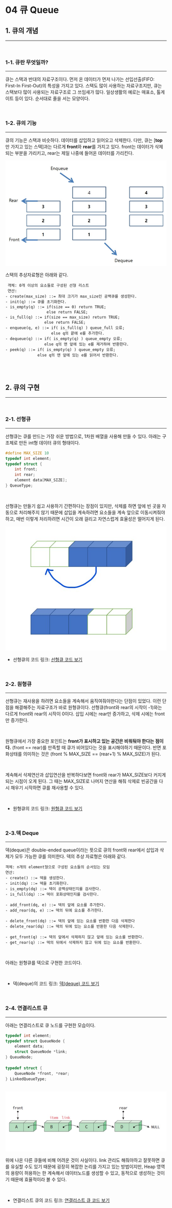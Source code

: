 # 04 큐 Queue

## 1. 큐의 개념

<hr/>

<br/>

### 1-1. 큐란 무엇일까?

<hr/>

큐는 스택과 반대의 자료구조이다. 먼저 온 데이터가 먼저 나가는 선입선출(FIFO: First-In First-Out)의 특성을 가지고 있다. 스택도 많이 사용하는 자료구조지만, 큐는 스택보다 많이 사용되는 자료구조로 그 쓰임새가 많다. 일상생활의 예로는 매표소, 톨게이트 등이 있다. 순서대로 줄을 서는 모양이다.

<br/>

### 1-2. 큐의 기능

<hr/>

큐의 기능은 스택과 비슷하다. 데이터를 삽입하고 읽어오고 삭제한다. 다만, 큐는 [**top**만 가지고 있는 스택]과는 다르게 **front**와 **rear**를 가지고 있다. front는 데이터가 삭제되는 부분을 가리키고, rear는 제일 나중에 들어온 데이터를 가리킨다.

<img src="img/queue.jpg">

스택의 추상자료형은 아래와 같다.

```
 객체: 0개 이상의 요소들로 구성된 선형 리스트
 연산:
- create(max_size) ::= 최대 크기가 max_size인 공백큐를 생성한다.
- init(q) ::= 큐를 초기화한다.
- is_empty(q) ::= if(size == 0) return TRUE;
                  else return FALSE;
- is_full(q) ::= if(size == max_size) return TRUE;
                 else return FALSE;
- enqueue(q, e) ::= if( is_full(q) ) queue_full 오류;
                    else q의 끝에 e를 추가한다.
- dequeue(q) ::= if( is_empty(q) ) queue_empty 오류;
                 else q의 맨 앞에 있는 e를 제거하여 반환한다.
- peek(q) ::= if( is_empty(q) ) queue_empty 오류;
              else q의 맨 앞에 있는 e를 읽어서 반환한다.
```

<br/><br/>

## 2. 큐의 구현

<hr/>

<br/>

### 2-1. 선형큐

<hr/>

선형큐는 큐를 만드는 가장 쉬운 방법으로, 1차원 배열을 사용해 만들 수 있다. 아래는 구조체로 만든 int형 데이터 큐의 형태이다.

```c
#define MAX_SIZE 10
typedef int element;
typedef struct {
    int front;
    int rear;
    element data[MAX_SIZE];
} QueueType;
```

<br/>

선형큐는 만들기 쉽고 사용하기 간편하다는 장점이 있지만, 삭제를 하면 앞에 빈 곳을 자동으로 처리해주지 않기 때문에 삽입을 계속하려면 요소들을 계속 앞으로 이동시켜줘야하고, 매번 이렇게 처리하려면 시간이 오래 걸리고 자연스럽게 효율성은 떨어지게 된다.

<img src="img/linearQueue.jpg">

<br/>

- 선형큐의 코드 링크: [선형큐 코드 보기](queue/linearQueue.c)

<br/>

### 2-2. 원형큐

<hr/>

선형큐는 재사용을 하려면 요소들을 계속해서 움직여줘야한다는 단점이 있었다. 이런 단점을 해결해주는 자료구조가 바로 원형큐이다. 선형큐(front와 rear의 시작이 -1)와는 다르게 front와 rear의 시작이 0이다. 삽입 시에는 rear만 증가하고, 삭제 시에는 front만 증가한다.

<br/>

원형큐에서 가장 중요한 포인트는 **front가 표시하고 있는 공간은 비워둬야 한다는 점이다.** (front == rear)를 만족할 때 큐가 비어있다는 것을 표시해야하기 때문이다. 반면 포화상태를 의미하는 것은 (front % MAX_SIZE == (rear+1) % MAX_SIZE)가 된다.

<br/>

계속해서 삭제연산과 삽입연산을 반복하다보면 front와 rear가 MAX_SIZE보다 커지게 되는 시점이 오게 된다. 그 때는 MAX_SIZE로 나머지 연산을 해줘 삭제로 빈공간을 다시 채우기 시작하면 큐를 재사용할 수 있다.

<br/>

- 원형큐의 코드 링크: [원형큐 코드 보기](queue/circularQueue.c)

<br/>

### 2-3.덱 Deque

<hr/>

덱(deque)은 double-ended queue이라는 뜻으로 큐의 front와
rear에서 삽입과 삭제가 모두 가능한 큐를 의미한다. 덱의 추상 자료형은 아래와 같다.

```
객체: n개의 element형으로 구성된 요소들의 순서있는 모임
연산:
- create() ::= 덱을 생성한다.
- init(dq) ::= 덱을 초기화한다.
- is_empty(dq) ::= 덱이 공백상태인지를 검사한다.
- is_full(dq) ::= 덱이 포화상태인지를 검사한다.

- add_front(dq, e) ::= 덱의 앞에 요소를 추가한다.
- add_rear(dq, e) ::= 덱의 뒤에 요소를 추가한다.

- delete_front(dq) ::= 덱의 앞에 있는 요소를 반환한 다음 삭제한다
- delete_rear(dq) ::= 덱의 뒤에 있는 요소를 반환한 다음 삭제한다.

- get_front(q) ::= 덱의 앞에서 삭제하지 않고 앞에 있는 요소를 반환한다.
- get_rear(q) ::= 덱의 뒤에서 삭제하지 않고 뒤에 있는 요소를 반환한다.
```

<br/>

아래는 원형큐를 덱으로 구현한 코드이다.

<br/>

- 덱(deque)의 코드 링크: [덱(deque) 코드 보기](queue/deque.c)

<br/>

### 2-4. 연결리스트 큐

<hr/>

아래는 연결리스트로 큐 노드를 구현한 모습이다.

```c
typedef int element;
typedef struct QueueNode {
    element data;
    struct QueueNode *link;
} QueueNode;

typedef struct {
    QueueNode *front, *rear;
} LinkedQueueType;
```

<br/>

<img src="img/linkedQueue.jpg">

<br/>

위에 나온 다른 큐들에 비해 어려운 것이 사실이다. link 관리도 해줘야하고 잘못하면 큐를 유실할 수도 있기 때문에 굉장히 복잡한 논리를 가지고 있는 방법이지만, Heap 영역의 용량이 허용하는 한 계속해서 데이터노드를 생성할 수 있고, 동적으로 생성하는 것이기 때문에 효율적이라 볼 수 있다.

<br/>

- 연결리스트 큐의 코드 링크: [연결리스트 큐 코드 보기](queue/linkedQueue.c)

<br/>
